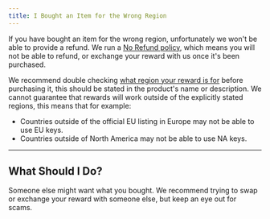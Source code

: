 ```yaml
---
title: I Bought an Item for the Wrong Region
---
```


If you have bought an item for the wrong region, unfortunately we won't be able to provide a refund. We run a
[No Refund policy](/docs/Rewards/Rewards-support/191-i-want-a-refund), which means you will not be able to refund, or
exchange your reward with us once it's been purchased.

We recommend double checking
[what region your reward is for](/docs/Rewards/Rewards-FAQ/243-what-region-is-this-reward-for) before purchasing it,
this should be stated in the product's name or description. We cannot guarantee that rewards will work outside of the
explicitly stated regions, this means that for example:

- Countries outside of the official EU listing in Europe may not be able to use EU keys.
- Countries outside of North America may not be able to use NA keys.

---

## What Should I Do?

Someone else might want what you bought. We recommend trying to swap or exchange your reward with someone else, but keep
an eye out for scams.
